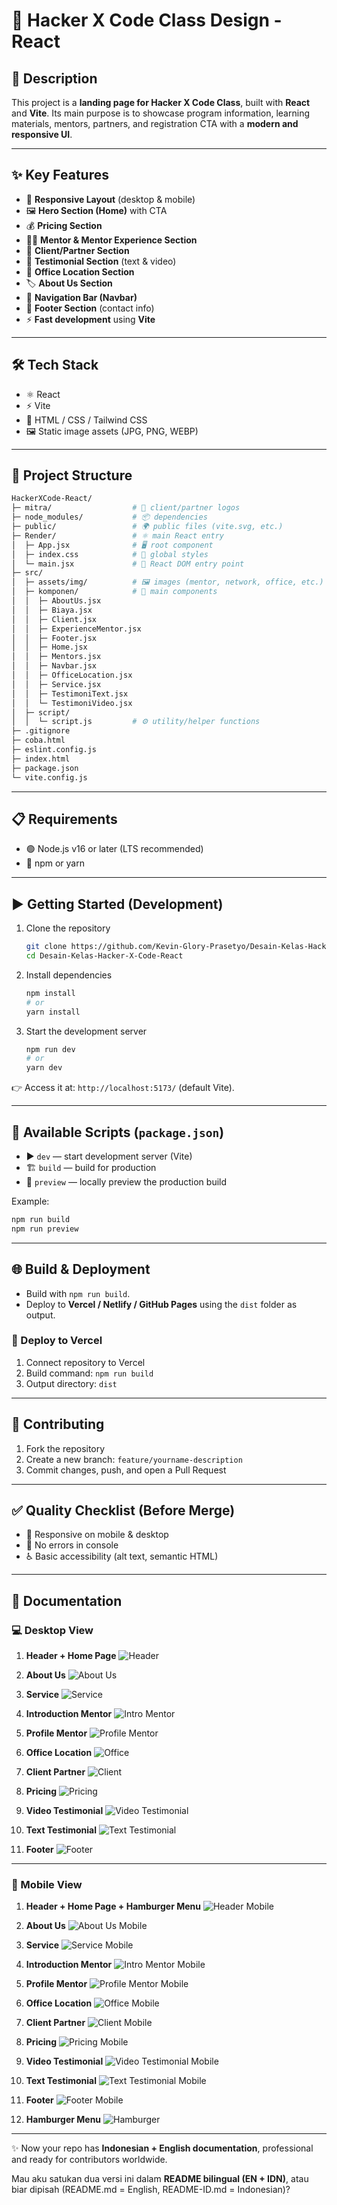 

# 🚀 Hacker X Code Class Design - React

## 📌 Description

This project is a **landing page for Hacker X Code Class**, built with **React** and **Vite**.
Its main purpose is to showcase program information, learning materials, mentors, partners, and registration CTA with a **modern and responsive UI**.

---

## ✨ Key Features

* 📱 **Responsive Layout** (desktop & mobile)
* 🖼️ **Hero Section (Home)** with CTA
* 💰 **Pricing Section**
* 👨‍🏫 **Mentor & Mentor Experience Section**
* 🤝 **Client/Partner Section**
* 📝 **Testimonial Section** (text & video)
* 🏢 **Office Location Section**
* 🏷️ **About Us Section**
* 🧭 **Navigation Bar (Navbar)**
* 📩 **Footer Section** (contact info)
* ⚡ **Fast development** using **Vite**

---

## 🛠️ Tech Stack

* ⚛️ React
* ⚡ Vite
* 🎨 HTML / CSS / Tailwind CSS
* 🖼️ Static image assets (JPG, PNG, WEBP)

---

## 📂 Project Structure

```bash
HackerXCode-React/
├─ mitra/                  # 🤝 client/partner logos
├─ node_modules/           # 📦 dependencies
├─ public/                 # 🌍 public files (vite.svg, etc.)
├─ Render/                 # ⚛️ main React entry
│  ├─ App.jsx              # 🖥️ root component
│  ├─ index.css            # 🎨 global styles
│  └─ main.jsx             # 🚀 React DOM entry point
├─ src/
│  ├─ assets/img/          # 🖼️ images (mentor, network, office, etc.)
│  ├─ komponen/            # 🧩 main components
│  │  ├─ AboutUs.jsx
│  │  ├─ Biaya.jsx
│  │  ├─ Client.jsx
│  │  ├─ ExperienceMentor.jsx
│  │  ├─ Footer.jsx
│  │  ├─ Home.jsx
│  │  ├─ Mentors.jsx
│  │  ├─ Navbar.jsx
│  │  ├─ OfficeLocation.jsx
│  │  ├─ Service.jsx
│  │  ├─ TestimoniText.jsx
│  │  └─ TestimoniVideo.jsx
│  ├─ script/
│  │  └─ script.js         # ⚙️ utility/helper functions
├─ .gitignore
├─ coba.html
├─ eslint.config.js
├─ index.html
├─ package.json
└─ vite.config.js
```

---

## 📋 Requirements

* 🟢 Node.js v16 or later (LTS recommended)
* 🔵 npm or yarn

---

## ▶️ Getting Started (Development)

1. Clone the repository

   ```bash
   git clone https://github.com/Kevin-Glory-Prasetyo/Desain-Kelas-Hacker-X-Code-React.git
   cd Desain-Kelas-Hacker-X-Code-React
   ```

2. Install dependencies

   ```bash
   npm install
   # or
   yarn install
   ```

3. Start the development server

   ```bash
   npm run dev
   # or
   yarn dev
   ```

👉 Access it at: `http://localhost:5173/` (default Vite).

---

## 🔑 Available Scripts (`package.json`)

* ▶️ `dev` — start development server (Vite)
* 🏗️ `build` — build for production
* 👀 `preview` — locally preview the production build

Example:

```bash
npm run build
npm run preview
```

---

## 🌐 Build & Deployment

* Build with `npm run build`.
* Deploy to **Vercel / Netlify / GitHub Pages** using the `dist` folder as output.

### 🚀 Deploy to Vercel

1. Connect repository to Vercel
2. Build command: `npm run build`
3. Output directory: `dist`

---

## 🤝 Contributing

1. Fork the repository
2. Create a new branch: `feature/yourname-description`
3. Commit changes, push, and open a Pull Request

---

## ✅ Quality Checklist (Before Merge)

* 📱 Responsive on mobile & desktop
* 🧹 No errors in console
* ♿ Basic accessibility (alt text, semantic HTML)

---

## 📸 Documentation

### 💻 Desktop View

1. **Header + Home Page**
   ![Header](https://github.com/user-attachments/assets/463b6ef1-b229-4334-8e86-2b9a7bff5dc5)

2. **About Us**
   ![About Us](https://github.com/user-attachments/assets/d09b807a-90f9-4c3f-87a1-a259e19c5211)

3. **Service**
   ![Service](https://github.com/user-attachments/assets/b4c7c4a4-f824-4729-abcb-035446957f2f)

4. **Introduction Mentor**
   ![Intro Mentor](https://github.com/user-attachments/assets/d1b65dde-c45c-4174-bedf-68895d13febd)

5. **Profile Mentor**
   ![Profile Mentor](https://github.com/user-attachments/assets/6aa226f1-248c-4db3-ac0d-bac59521d7c5)

6. **Office Location**
   ![Office](https://github.com/user-attachments/assets/0b8b05a9-5217-46eb-8b21-da4f947d6f53)

7. **Client Partner**
   ![Client](https://github.com/user-attachments/assets/c1ad1014-7f0d-4ed8-a416-1f041f9afd66)

8. **Pricing**
   ![Pricing](https://github.com/user-attachments/assets/6890dd0a-9dc9-4457-b2e8-f253e1e69591)

9. **Video Testimonial**
   ![Video Testimonial](https://github.com/user-attachments/assets/6be707c2-96fc-4923-a3d4-bc9b8dfe1a4e)

10. **Text Testimonial**
    ![Text Testimonial](https://github.com/user-attachments/assets/8be5bebb-07cb-49ef-87f7-354ed9a14d85)

11. **Footer**
    ![Footer](https://github.com/user-attachments/assets/d2f80987-6069-42e9-b3c2-193ee555266a)

---

### 📱 Mobile View

1. **Header + Home Page + Hamburger Menu**
   ![Header Mobile](https://github.com/user-attachments/assets/a2c3d34a-5dbe-4aa2-b75c-96ac8589d51b)

2. **About Us**
   ![About Us Mobile](https://github.com/user-attachments/assets/67751c9f-d542-46ac-90b5-c4ed069b63b7)

3. **Service**
   ![Service Mobile](https://github.com/user-attachments/assets/b97106dc-5dfe-48f7-83f4-2ca99b8d00cf)

4. **Introduction Mentor**
   ![Intro Mentor Mobile](https://github.com/user-attachments/assets/193bf45f-84fc-41f9-812f-13cdf6dd5d0a)

5. **Profile Mentor**
   ![Profile Mentor Mobile](https://github.com/user-attachments/assets/a84b467e-02d2-4dde-b85c-20ef2f3abf4b)

6. **Office Location**
   ![Office Mobile](https://github.com/user-attachments/assets/8ea2ed64-e8e1-4575-a10a-251efa61af29)

7. **Client Partner**
   ![Client Mobile](https://github.com/user-attachments/assets/a8b8b3e4-c056-4e68-98a3-c184134eab9e)

8. **Pricing**
   ![Pricing Mobile](https://github.com/user-attachments/assets/875d2029-d455-45c4-890c-fa9e85af024d)

9. **Video Testimonial**
   ![Video Testimonial Mobile](https://github.com/user-attachments/assets/ffbc294f-4fa7-4b49-80eb-b69cb70dadc4)

10. **Text Testimonial**
    ![Text Testimonial Mobile](https://github.com/user-attachments/assets/c1e64392-3dce-4d14-ad2a-933c012ee971)

11. **Footer**
    ![Footer Mobile](https://github.com/user-attachments/assets/23b0530a-47c8-4110-98df-ff2e24ff3c50)

12. **Hamburger Menu**
    ![Hamburger](https://github.com/user-attachments/assets/7190e964-e6e8-441d-bf64-362c6668f344)

---

✨ Now your repo has **Indonesian + English documentation**, professional and ready for contributors worldwide.

Mau aku satukan dua versi ini dalam **README bilingual (EN + IDN)**, atau biar dipisah (README.md = English, README-ID.md = Indonesian)?
